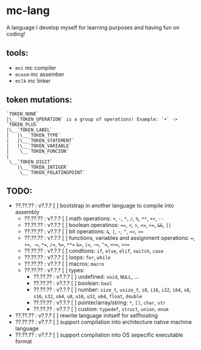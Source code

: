# mc-lang
A language I develop myself for learning purposes and having fun on coding!

## tools:
- `mcc` mc compiler
- `mcasm` mc assember
- `mclk` mc linker

## token mutations:
```
`TOKEN_NONE`
|\__`TOKEN_OPERATION` is a group of operations! Example: `+` -> `TOKEN_PLUS`
|\__`TOKEN_LABEL`
|   |\__`TOKEN_TYPE`
|   |\__`TOKEN_STATEMENT`
|   |\__`TOKEN_VARIABLE`
|    \__`TOKEN_FUNCION`
|
 \__`TOKEN_DIGIT`
    |\__`TOKEN_INTIGER`
     \__`TOKEN_FOLATINGPOINT`
```

## TODO:
- ??.??.?? : v?.?.? [ ] bootstrap in another language to compile into assembly
    - ??.??.?? : v?.?.? [ ] math operations:     `+`, `-`, `*`, `/`, `%`, `**`, `++`, `--`
    - ??.??.?? : v?.?.? [ ] boolean operatinos:  `==`, `<`, `>`, `<=`, `>=`, `&&`, `||`
    - ??.??.?? : v?.?.? [ ] bit operations:      `&`, `|`, `~`, `^`, `<<`, `>>`
    - ??.??.?? : v?.?.? [ ] functions, variables and assignment operations:
                            `=`, `+=`, `-=`, `*=`, `/=`, `%=`, `**=`
                            `&=`, `|=`, `~=`, `^=`, `<<=`, `>>=`
    - ??.??.?? : v?.?.? [ ] condtions:           `if`, `else`, `elif`, `switch`, `case`
    - ??.??.?? : v?.?.? [ ] loops:               `for`, `while`
    - ??.??.?? : v?.?.? [ ] macros:              `macro`
    - ??.??.?? : v?.?.? [ ] types:
        - ??.??.?? : v?.?.? [ ] undefined:       `void`, `NULL`, ...
        - ??.??.?? : v?.?.? [ ] boolean:         `bool`
        - ??.??.?? : v?.?.? [ ] number:
                            `size_t`, `usize_t`,
                            `i8`, `i16`, `i32`, `i64`,
                            `s8`, `s16`, `s32`, `s64`,
                            `u8`, `u16`, `u32`, `u64`,
                            `float`, `double`
        - ??.??.?? : v?.?.? [ ] pointer/array/string:
                            `*`, `[]`, `char`, `str`
        - ??.??.?? : v?.?.? [ ] custom:          `typedef`, `struct`, `union`, `enum`
- ??.??.?? : v?.?.? [ ] rewrite language initself for selfhosting
- ??.??.?? : v?.?.? [ ] support compilation into architecture native machine language
- ??.??.?? : v?.?.? [ ] support compilation into OS sepecific executable format
